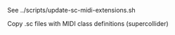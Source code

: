 See ../scripts/update-sc-midi-extensions.sh

Copy .sc files with MIDI class definitions (supercollider)
